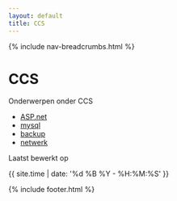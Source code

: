 ```yaml
---
layout: default
title: CCS
---
```


{% include nav-breadcrumbs.html %}


# CCS
Onderwerpen onder CCS
* [ASP.net](/RewinedDocs/content/ccs/asp_dotnet)
* [mysql](/RewinedDocs/content/ccs/mysql)
* [backup](/RewinedDocs/content/ccs/backupt)
* [netwerk](/RewinedDocs/content/ccs/netwerk)

Laatst bewerkt op

{{ site.time | date: '%d %B  %Y - %H:%M:%S' }}

{% include footer.html %}
